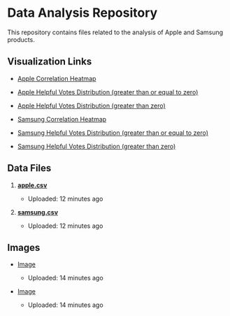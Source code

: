 # Data Analysis Repository

This repository contains files related to the analysis of Apple and Samsung products.

## Visualization Links

- [Apple Correlation Heatmap](https://viveks-codes.github.io/Research/apple_correlation_heatmap.html)
- [Apple Helpful Votes Distribution (greater than or equal to zero)](https://viveks-codes.github.io/Research/apple_helpful_votes_distributiongezero.html)
- [Apple Helpful Votes Distribution (greater than zero)](https://viveks-codes.github.io/Research/apple_helpful_votes_distributiongzero.html)

- [Samsung Correlation Heatmap](https://viveks-codes.github.io/Research/samsung_correlation_heatmap.html)
- [Samsung Helpful Votes Distribution (greater than or equal to zero)](https://viveks-codes.github.io/Research/samsung_helpful_votes_distributiongezero.html)
- [Samsung Helpful Votes Distribution (greater than zero)](https://viveks-codes.github.io/Research/samsung_helpful_votes_distributiongzero.html)

## Data Files

1. **[apple.csv](apple.csv)**
   - Uploaded: 12 minutes ago

3. **[samsung.csv](samsung.csv)**
   - Uploaded: 12 minutes ago

## Images

- [Image](imgg.png)
   - Uploaded: 14 minutes ago
   
- [Image](download%20(3).png)
   - Uploaded: 14 minutes ago
